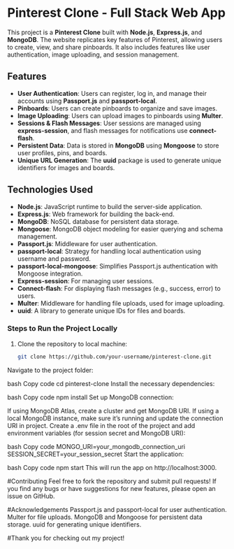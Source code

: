 # Pinterest Clone - Full Stack Web App

This project is a **Pinterest Clone** built with **Node.js**, **Express.js**, and **MongoDB**. The website replicates key features of Pinterest, allowing users to create, view, and share pinboards. It also includes features like user authentication, image uploading, and session management.

## Features

- **User Authentication**: Users can register, log in, and manage their accounts using **Passport.js** and **passport-local**.
- **Pinboards**: Users can create pinboards to organize and save images.
- **Image Uploading**: Users can upload images to pinboards using **Multer**.
- **Sessions & Flash Messages**: User sessions are managed using **express-session**, and flash messages for notifications use **connect-flash**.
- **Persistent Data**: Data is stored in **MongoDB** using **Mongoose** to store user profiles, pins, and boards.
- **Unique URL Generation**: The **uuid** package is used to generate unique identifiers for images and boards.

## Technologies Used

- **Node.js**: JavaScript runtime to build the server-side application.
- **Express.js**: Web framework for building the back-end.
- **MongoDB**: NoSQL database for persistent data storage.
- **Mongoose**: MongoDB object modeling for easier querying and schema management.
- **Passport.js**: Middleware for user authentication.
- **passport-local**: Strategy for handling local authentication using username and password.
- **passport-local-mongoose**: Simplifies Passport.js authentication with Mongoose integration.
- **Express-session**: For managing user sessions.
- **Connect-flash**: For displaying flash messages (e.g., success, error) to users.
- **Multer**: Middleware for handling file uploads, used for image uploading.
- **uuid**: A library to generate unique IDs for files and boards.

### Steps to Run the Project Locally

1. Clone the repository to local machine:

   ```bash
   git clone https://github.com/your-username/pinterest-clone.git
Navigate to the project folder:

bash
Copy code
cd pinterest-clone
Install the necessary dependencies:

bash
Copy code
npm install
Set up MongoDB connection:

If using MongoDB Atlas, create a cluster and get MongoDB URI.
If using a local MongoDB instance, make sure it’s running and update the connection URI in project.
Create a .env file in the root of the project and add environment variables (for session secret and MongoDB URI):

bash
Copy code
MONGO_URI=your_mongodb_connection_uri
SESSION_SECRET=your_session_secret
Start the application:

bash
Copy code
npm start
This will run the app on http://localhost:3000.


#Contributing
Feel free to fork the repository and submit pull requests! If you find any bugs or have suggestions for new features, please open an issue on GitHub.

#Acknowledgements
Passport.js and passport-local for user authentication.
Multer for file uploads.
MongoDB and Mongoose for persistent data storage.
uuid for generating unique identifiers.



#Thank you for checking out my project!


